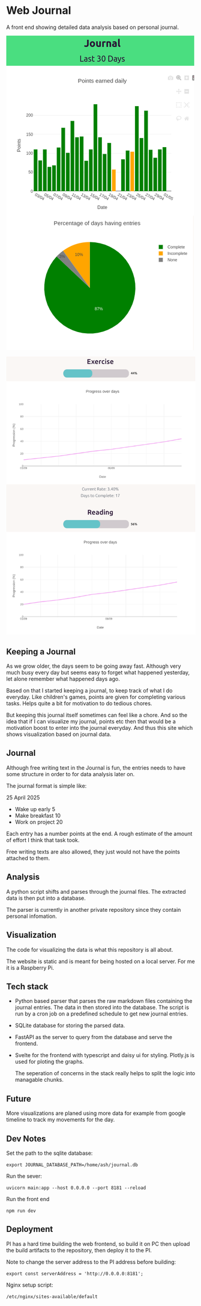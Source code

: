 # Web Journal

A front end showing detailed data analysis based on personal journal.

![Showing example Data](assets/data_example.png)

![Task Progress Example](assets/progress.png)

## Keeping a Journal

As we grow older, the days seem to be going away fast.
Although very much busy every day but seems easy to forget
what happened yesterday, let alone remember what happened
days ago.

Based on that I started keeping a journal, to keep track
of what I do everyday. Like children's games, points are given
for completing various tasks. Helps quite a bit for motivation to
do tedious chores.

But keeping this journal itself sometimes can feel like a chore.
And so the idea that if I can visualize my journal, points
etc then that would be a motivation boost to enter into the
journal everyday. And thus this site which shows visualization
based on journal data.

## Journal

Although free writing text in the Journal is fun, the entries
needs to have some structure in order to for data analysis
later on.

The journal format is simple like:

25 April 2025
- Wake up early 5
- Make breakfast 10
- Work on project 20

Each entry has a number points at the end.
A rough estimate of the amount of effort I
think that task took.

Free writing texts are also allowed, they just would not have
the points attached to them.

## Analysis

A python script shifts and parses through the
journal files. The extracted data is then put
into a database.

The parser is currently in another private repository since
they contain personal infomation.

## Visualization

The code for visualizing the data is what this
repository is all about.

The website is static and is meant for being
hosted on a local server. For me it is a Raspberry Pi.


## Tech stack

- Python based parser that parses the raw markdown files containing the journal entries. The data in then stored into the database. The script is run by a cron job on a predefined schedule to get new journal entries.
- SQLite database for storing the parsed data.
- FastAPI as the server to query from the database and serve the frontend.
- Svelte for the frontend with typescript and daisy ui for styling. Plotly.js is used for ploting the graphs.

  The seperation of concerns in the stack really helps to split the logic into managable chunks.

## Future

More visualizations are planed using more data for example from
google timeline to track my movements for the day.

## Dev Notes

Set the path to the sqlite database:

    export JOURNAL_DATABASE_PATH=/home/ash/journal.db

Run the sever:

    uvicorn main:app --host 0.0.0.0 --port 8181 --reload

Run the front end

    npm run dev

## Deployment

PI has a hard time building the web frontend,
so build it on PC then upload the build artifacts to the repository,
then deploy it to the PI.

Note to change the server address to the PI address before building:

    export const serverAddress = 'http://0.0.0.0:8181';

Nginx setup script:

    /etc/nginx/sites-available/default
